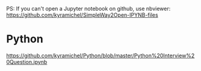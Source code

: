 
PS: If you can't open a Jupyter notebook on github, use nbviewer:
https://github.com/kyramichel/SimpleWay2Open-IPYNB-files

# Python 

https://github.com/kyramichel/Python/blob/master/Python%20Interview%20Question.ipynb
